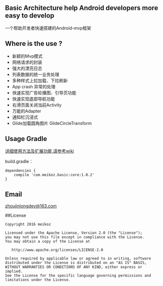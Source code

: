 ## Basic Architecture help Android developers more easy to develop
一个帮助开发者快速搭建的Android-mvp框架

## Where is the use ?
- 新颖的Mvp模式
- 网络请求的封装
- 强大的漂亮日志
- 列表数据的统一业务处理
- 多种样式上拉加载、下拉刷新
- App crash 异常的处理
- 快速实现广告轮播图、引导页功能
- 快速实现底部导航功能
- 右滑页面关闭当前Activity
- 万能的Adapter
- 通知栏沉浸式
- Glide加载圆角图片 GlideCircleTransform

## Usage Gradle
[详细使用方法及扩展功能,请参考wiki](https://github.com/meikoz/Basic/wiki/Usage)

build.gradle：
```
dependencies {
    compile 'com.meikoz.basic:core:1.0.2'
}
```

## Email
zhoujinlongdev@163.com

##License
```
Copyright 2016 meikoz

Licensed under the Apache License, Version 2.0 (the "License");
you may not use this file except in compliance with the License.
You may obtain a copy of the License at

   http://www.apache.org/licenses/LICENSE-2.0

Unless required by applicable law or agreed to in writing, software
distributed under the License is distributed on an "AS IS" BASIS,
WITHOUT WARRANTIES OR CONDITIONS OF ANY KIND, either express or implied.
See the License for the specific language governing permissions and
limitations under the License.
```
     
